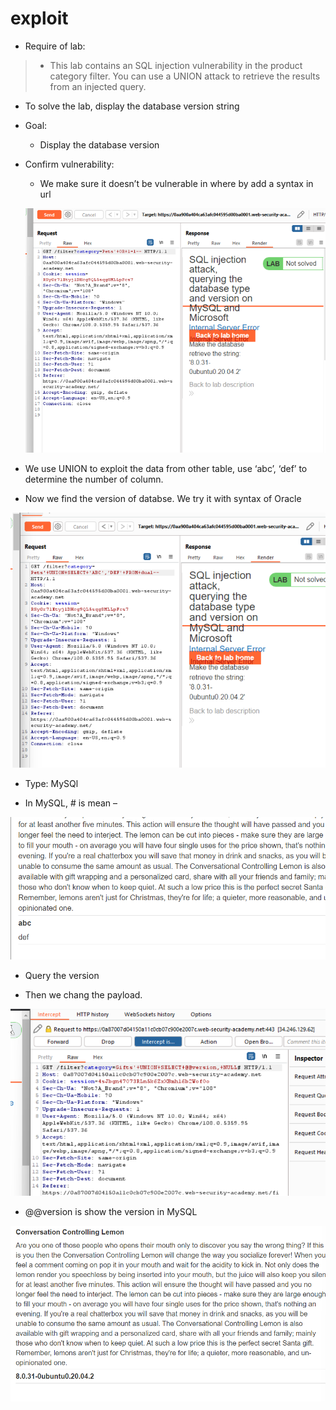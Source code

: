# exploit

- Require of lab:

> + This lab contains an SQL injection vulnerability in the product category filter. You can use a UNION attack to retrieve the results from an injected query.
> 

+ To solve the lab, display the database version string

- Goal:
    
    + Display the database version
    
- Confirm vulnerability:
    
    + We make sure it doesn’t be vulnerable in where by add a syntax in url
    
    ![exploit%20c5d0401c93b04044804d8c7f4ec15c0d/image1.png](exploit%20c5d0401c93b04044804d8c7f4ec15c0d/image1.png)
    

+ We use UNION to exploit the data from other table, use ‘abc’, ‘def’ to determine the number of column.

+ Now we find the version of databse. We try it with syntax of Oracle

![exploit%20c5d0401c93b04044804d8c7f4ec15c0d/image2.png](exploit%20c5d0401c93b04044804d8c7f4ec15c0d/image2.png)

- Type: MySQl

+ In MySQL, # is mean –

> 
> 

![exploit%20c5d0401c93b04044804d8c7f4ec15c0d/image4.png](exploit%20c5d0401c93b04044804d8c7f4ec15c0d/image4.png)

- Query the version

+ Then we chang the payload.

![exploit%20c5d0401c93b04044804d8c7f4ec15c0d/image5.png](exploit%20c5d0401c93b04044804d8c7f4ec15c0d/image5.png)

+ @@version is show the version in MySQL

![exploit%20c5d0401c93b04044804d8c7f4ec15c0d/image6.png](exploit%20c5d0401c93b04044804d8c7f4ec15c0d/image6.png)